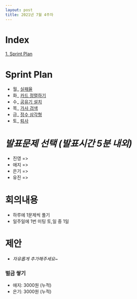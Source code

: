 ```yaml
---
layout: post
title: 2021년 7월 4주차
---
```


# Index

[1. Sprint Plan](#Sprint-Plan)



# Sprint Plan

- 월_ [실패율](https://programmers.co.kr/learn/courses/30/lessons/42889)
- 화_ [카드 정렬하기](https://www.acmicpc.net/problem/1715)
- 수_ [공유기 설치](https://www.acmicpc.net/problem/2110)
- 목_ [가사 검색](https://programmers.co.kr/learn/courses/30/lessons/60060)
- 금_ [정수 삼각형](https://www.acmicpc.net/problem/1932)
- 토_ [퇴사](https://www.acmicpc.net/problem/14501)



# _발표문제 선택 (발표시간 5분 내외)_

- 진영 => 
- 애지 =>
- 은기 =>
- 유진 => 



# 회의내용

- 하루에 1문제씩 풀기
- 일주일에 1번 미팅 토,일 중 1일



# 제안

- _자유롭게 추가해주세요~_



### 벌금 쌓기

- 애지: 3000원 (누적)
- 은기: 3000원 (누적)
